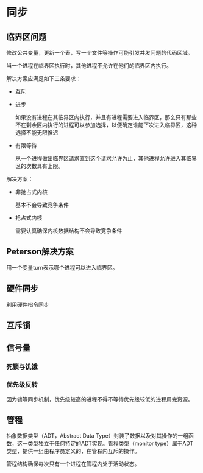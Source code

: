 #  同步

## 临界区问题

修改公共变量，更新一个表，写一个文件等操作可能引发并发问题的代码区域。

当一个进程在临界区执行时，其他进程不允许在他们的临界区内执行。

解决方案应满足如下三条要求：

- 互斥

- 进步

  如果没有进程在其临界区内执行，并且有进程需要进入临界区，那么只有那些不在剩余区内执行的进程可以参加选择，以便确定谁能下次进入临界区，这种选择不能无限推迟

- 有限等待

  从一个进程做出临界区请求直到这个请求允许为止，其他进程允许进入其临界区的次数具有上限。

解决方案：

- 非抢占式内核

  基本不会导致竞争条件

- 抢占式内核

  需要认真确保内核数据结构不会导致竞争条件

## Peterson解决方案

用一个变量turn表示哪个进程可以进入临界区。

## 硬件同步

利用硬件指令同步

## 互斥锁

## 信号量

### 死锁与饥饿

### 优先级反转

因为锁等同步机制，优先级较高的进程不得不等待优先级较低的进程用完资源。

## 管程

抽象数据类型（ADT，Abstract Data Type）封装了数据以及对其操作的一组函数，这一类型独立于任何特定的ADT实现。管程类型（monitor type）属于ADT类型，提供一组由程序员定义的，在管程内互斥的操作。

管程结构确保每次只有一个进程在管程内处于活动状态。